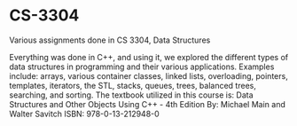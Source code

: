 # CS-3304
Various assignments done in CS 3304, Data Structures

Everything was done in C++, and using it, we explored the different types of data structures in
programming and their various applications. Examples include: arrays, various container classes, linked lists, overloading,
pointers, templates, iterators, the STL, stacks, queues, trees, balanced trees, searching, and sorting.
The textbook utilized in this course is:
Data Structures and Other Objects Using C++ - 4th Edition
By: Michael Main and Walter Savitch ISBN: 978-0-13-212948-0
